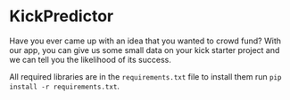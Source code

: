 # KickPredictor
Have you ever came up with an idea that you wanted to crowd fund? With our app, you can give us some small data on your kick starter project and we can tell you the likelihood of its success.

All required libraries are in the `requirements.txt` file to install them run `pip install -r requirements.txt`.
